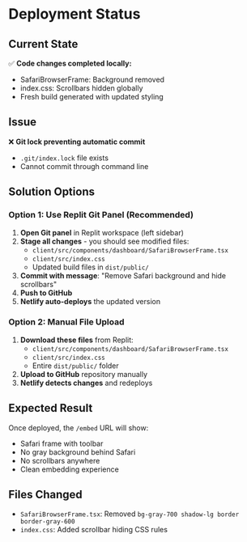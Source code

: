 # Deployment Status

## Current State
✅ **Code changes completed locally:**
- SafariBrowserFrame: Background removed 
- index.css: Scrollbars hidden globally
- Fresh build generated with updated styling

## Issue
❌ **Git lock preventing automatic commit**
- `.git/index.lock` file exists
- Cannot commit through command line

## Solution Options

### Option 1: Use Replit Git Panel (Recommended)
1. **Open Git panel** in Replit workspace (left sidebar)
2. **Stage all changes** - you should see modified files:
   - `client/src/components/dashboard/SafariBrowserFrame.tsx`
   - `client/src/index.css` 
   - Updated build files in `dist/public/`
3. **Commit with message**: "Remove Safari background and hide scrollbars"
4. **Push to GitHub**
5. **Netlify auto-deploys** the updated version

### Option 2: Manual File Upload
1. **Download these files** from Replit:
   - `client/src/components/dashboard/SafariBrowserFrame.tsx`
   - `client/src/index.css`
   - Entire `dist/public/` folder
2. **Upload to GitHub** repository manually
3. **Netlify detects changes** and redeploys

## Expected Result
Once deployed, the `/embed` URL will show:
- Safari frame with toolbar
- No gray background behind Safari
- No scrollbars anywhere
- Clean embedding experience

## Files Changed
- `SafariBrowserFrame.tsx`: Removed `bg-gray-700 shadow-lg border border-gray-600`
- `index.css`: Added scrollbar hiding CSS rules